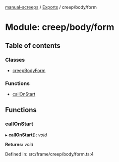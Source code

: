 [manual-screeps](../README.md) / [Exports](../modules.md) / creep/body/form

# Module: creep/body/form

## Table of contents

### Classes

- [creepBodyForm](../classes/creep_body_form.creepbodyform.md)

### Functions

- [callOnStart](creep_body_form.md#callonstart)

## Functions

### callOnStart

▸ **callOnStart**(): *void*

**Returns:** *void*

Defined in: src/frame/creep/body/form.ts:4
